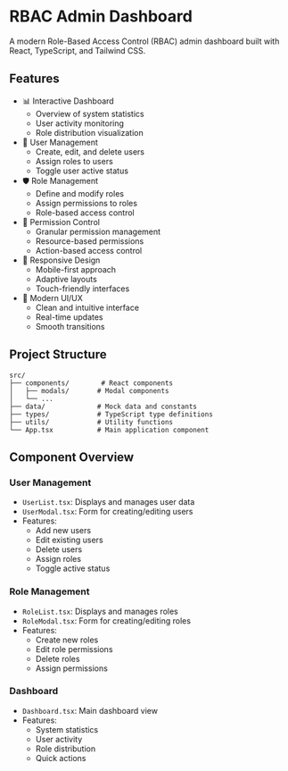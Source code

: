 # RBAC Admin Dashboard

A modern Role-Based Access Control (RBAC) admin dashboard built with React, TypeScript, and Tailwind CSS.

## Features

- 📊 Interactive Dashboard
  - Overview of system statistics
  - User activity monitoring
  - Role distribution visualization
- 👥 User Management
  - Create, edit, and delete users
  - Assign roles to users
  - Toggle user active status
- 🛡️ Role Management
  - Define and modify roles
  - Assign permissions to roles
  - Role-based access control
- 🔑 Permission Control
  - Granular permission management
  - Resource-based permissions
  - Action-based access control
- 📱 Responsive Design
  - Mobile-first approach
  - Adaptive layouts
  - Touch-friendly interfaces
- 🎨 Modern UI/UX
  - Clean and intuitive interface
  - Real-time updates
  - Smooth transitions
## Project Structure

```
src/
├── components/        # React components
│   ├── modals/       # Modal components
│   └── ...          
├── data/             # Mock data and constants
├── types/            # TypeScript type definitions
├── utils/            # Utility functions
└── App.tsx           # Main application component
```

## Component Overview

### User Management
- `UserList.tsx`: Displays and manages user data
- `UserModal.tsx`: Form for creating/editing users
- Features:
  - Add new users
  - Edit existing users
  - Delete users
  - Assign roles
  - Toggle active status

### Role Management
- `RoleList.tsx`: Displays and manages roles
- `RoleModal.tsx`: Form for creating/editing roles
- Features:
  - Create new roles
  - Edit role permissions
  - Delete roles
  - Assign permissions

### Dashboard
- `Dashboard.tsx`: Main dashboard view
- Features:
  - System statistics
  - User activity
  - Role distribution
  - Quick actions
